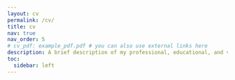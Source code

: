 ```yaml
---
layout: cv
permalink: /cv/
title: cv
nav: true
nav_order: 5
# cv_pdf: example_pdf.pdf # you can also use external links here
description: A brief description of my professional, educational, and volunteer experiences.
toc:
  sidebar: left
---
```

